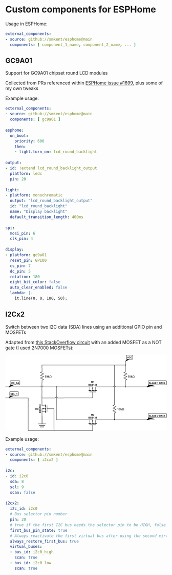 # Custom components for ESPHome

Usage in ESPHome:

```yaml
external_components:
- source: github://smkent/esphome@main
  components: [ component_1_name, component_2_name, ... ]
```

## GC9A01

Support for GC9A01 chipset round LCD modules

Collected from PRs referenced within [ESPHome issue #1699][esphome-issue-1699],
plus some of my own tweaks

Example usage:

```yaml
external_components:
- source: github://smkent/esphome@main
  components: [ gc9a01 ]

esphome:
  on_boot:
    priority: 600
    then:
    - light.turn_on: lcd_round_backlight

output:
- id: !extend lcd_round_backlight_output
  platform: ledc
  pin: 20

light:
- platform: monochromatic
  output: "lcd_round_backlight_output"
  id: "lcd_round_backlight"
  name: "Display backlight"
  default_transition_length: 400ms

spi:
  mosi_pin: 6
  clk_pin: 4

display:
- platform: gc9a01
  reset_pin: GPIO0
  cs_pin: 7
  dc_pin: 5
  rotation: 180
  eight_bit_color: false
  auto_clear_enabled: false
  lambda: |-
    it.line(0, 0, 100, 50);
```

## I2Cx2

Switch between two I2C data (SDA) lines using an additional GPIO pin and MOSFETs

Adapted from [this StackOverflow circuit][so-i2c-multiplex-curcuit]
with an added MOSFET as a NOT gate (I used 2N7000 MOSFETs):

![Modified circuit diagram](esphome/components/i2cx2/circuit.png)

Example usage:

```yaml
external_components:
- source: github://smkent/esphome@main
  components: [ i2cx2 ]

i2c:
- id: i2c0
  sda: 8
  scl: 9
  scan: false

i2cx2:
  i2c_id: i2c0
  # Bus selector pin number
  pin: 20
  # true if the first I2C bus needs the selector pin to be HIGH, false otherwise
  first_bus_pin_state: true
  # Always reactivate the first virtual bus after using the second virtual bus
  always_restore_first_bus: true
  virtual_buses:
  - bus_id: i2c0_high
    scan: true
  - bus_id: i2c0_low
    scan: true
```


[esphome-issue-1699]: https://github.com/esphome/feature-requests/issues/1699
[so-i2c-multiplex-curcuit]: https://electronics.stackexchange.com/a/209031
